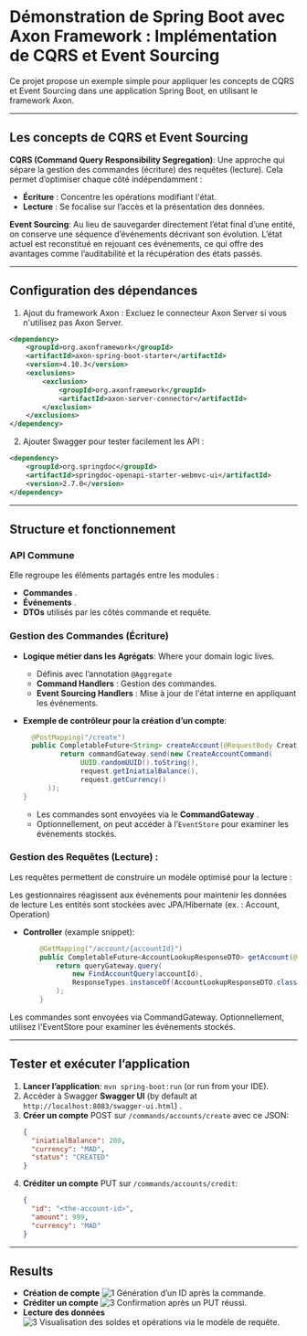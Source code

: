 # Démonstration de Spring Boot avec Axon Framework : Implémentation de CQRS et Event Sourcing

Ce projet propose un exemple simple pour appliquer les concepts de CQRS et Event Sourcing dans une application Spring Boot, en utilisant le framework Axon.

---

## Les concepts de CQRS et Event Sourcing

**CQRS (Command Query Responsibility Segregation)**: Une approche qui sépare la gestion des commandes (écriture) des requêtes (lecture). Cela permet d’optimiser chaque côté indépendamment :

- **Écriture** : Concentre les opérations modifiant l'état.
- **Lecture** : Se focalise sur l’accès et la présentation des données.

**Event Sourcing**: Au lieu de sauvegarder directement l’état final d’une entité, on conserve une séquence d’événements décrivant son évolution. L’état actuel est reconstitué en rejouant ces événements, ce qui offre des avantages comme l’auditabilité et la récupération des états passés.

---

## Configuration des dépendances

1. Ajout du framework Axon : Excluez le connecteur Axon Server si vous n'utilisez pas Axon Server.

```xml
<dependency>
    <groupId>org.axonframework</groupId>
    <artifactId>axon-spring-boot-starter</artifactId>
    <version>4.10.3</version>
    <exclusions>
        <exclusion>
            <groupId>org.axonframework</groupId>
            <artifactId>axon-server-connector</artifactId>
        </exclusion>
    </exclusions>
</dependency>
```

2. Ajouter Swagger pour tester facilement les API :

```xml
<dependency>
    <groupId>org.springdoc</groupId>
    <artifactId>springdoc-openapi-starter-webmvc-ui</artifactId>
    <version>2.7.0</version>
</dependency>
```

---

## Structure et fonctionnement

### API Commune
Elle regroupe les éléments partagés entre les modules :
- **Commandes** .
- **Événements** .
- **DTOs** utilisés par les côtés commande et requête.
 
### Gestion des Commandes (Écriture)
- **Logique métier dans les Agrégats**: Where your domain logic lives.
  - Définis avec l’annotation  `@Aggregate`
  - **Command Handlers** : Gestion des commandes.
  - **Event Sourcing Handlers** : Mise à jour de l'état interne en appliquant les événements.

- **Exemple de contrôleur pour la création d’un compte**:
  
  ```java
    @PostMapping("/create")
    public CompletableFuture<String> createAccount(@RequestBody CreateAccountRequestDTO request) {
           return commandGateway.send(new CreateAccountCommand(
                UUID.randomUUID().toString(),
                request.getIniatialBalance(),
                request.getCurrency()
        ));
  }
  ```

  - Les commandes sont envoyées via le **CommandGateway** .
  - Optionnellement, on peut accéder à l’`EventStore` pour examiner les événements stockés.

### Gestion des Requêtes (Lecture) :

Les requêtes permettent de construire un modèle optimisé pour la lecture :

Les gestionnaires réagissent aux événements pour maintenir les données de lecture
Les entités sont stockées avec JPA/Hibernate (ex. : Account, Operation)
- **Controller** (example snippet):
  ```java
      @GetMapping("/account/{accountId}")
      public CompletableFuture<AccountLookupResponseDTO> getAccount(@PathVariable String accountId) {
          return queryGateway.query(
              new FindAccountQuery(accountId),
              ResponseTypes.instanceOf(AccountLookupResponseDTO.class)
          );
      }
  ```

Les commandes sont envoyées via CommandGateway. Optionnellement, utilisez l'EventStore pour examiner les événements stockés.

---

## Tester et exécuter l’application

1. **Lancer l’application**: `mvn spring-boot:run` (or run from your IDE).
2. Accéder à Swagger **Swagger UI** (by default at `http://localhost:8083/swagger-ui.html`) .
3. **Créer un compte** POST sur  `/commands/accounts/create` avec ce JSON:
   ```json
   {
     "iniatialBalance": 200,
     "currency": "MAD",
     "status": "CREATED"
   }
   ```
4. **Créditer un compte** PUT sur  `/commands/accounts/credit`:
   ```json
   {
     "id": "<the-account-id>",
     "amount": 999,
     "currency": "MAD"
   }
   ```
   
---

## Results
- **Création de compte**
![1](https://github.com/user-attachments/assets/13de06e3-e949-4555-9667-847298464b91)
Génération d’un ID après la commande.
- **Créditer un compte**
![3](https://github.com/user-attachments/assets/6cd97c1f-5899-4a05-81a5-eb4cd4bb1ed8)
 Confirmation après un PUT réussi.
- **Lecture des données**  
![3](https://github.com/user-attachments/assets/1d7216b9-2f79-446a-87b7-cf9ecdf7ffd7)
Visualisation des soldes et opérations via le modèle de requête.
